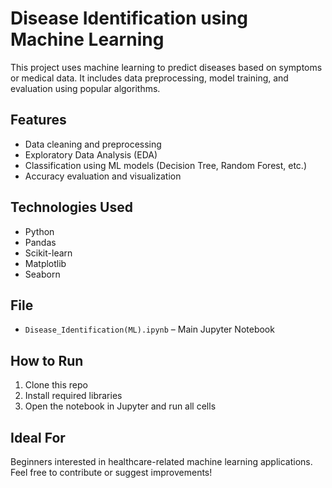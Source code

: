 #  Disease Identification using Machine Learning

This project uses machine learning to predict diseases based on symptoms or medical data. It includes data preprocessing, model training, and evaluation using popular algorithms.

##  Features
- Data cleaning and preprocessing
- Exploratory Data Analysis (EDA)
- Classification using ML models (Decision Tree, Random Forest, etc.)
- Accuracy evaluation and visualization

##  Technologies Used
- Python
- Pandas
- Scikit-learn
- Matplotlib
- Seaborn

## File
- `Disease_Identification(ML).ipynb` – Main Jupyter Notebook

##  How to Run
1. Clone this repo
2. Install required libraries
3. Open the notebook in Jupyter and run all cells

##  Ideal For
Beginners interested in healthcare-related machine learning applications.
Feel free to contribute or suggest improvements!
